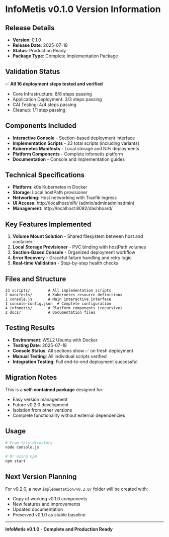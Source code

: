 # InfoMetis v0.1.0 Version Information

## Release Details
- **Version**: 0.1.0
- **Release Date**: 2025-07-18
- **Status**: Production Ready
- **Package Type**: Complete Implementation Package

## Validation Status
✅ **All 16 deployment steps tested and verified**
- Core Infrastructure: 8/8 steps passing
- Application Deployment: 3/3 steps passing
- CAI Testing: 4/4 steps passing
- Cleanup: 1/1 step passing

## Components Included
- **Interactive Console** - Section-based deployment interface
- **Implementation Scripts** - 23 total scripts (including variants)
- **Kubernetes Manifests** - Local storage and NiFi deployments
- **Platform Components** - Complete infometis platform
- **Documentation** - Console and implementation guides

## Technical Specifications
- **Platform**: k0s Kubernetes in Docker
- **Storage**: Local hostPath provisioner
- **Networking**: Host networking with Traefik ingress
- **UI Access**: http://localhost/nifi/ (admin/adminadminadmin)
- **Management**: http://localhost:8082/dashboard/

## Key Features Implemented
1. **Volume Mount Solution** - Shared filesystem between host and container
2. **Local Storage Provisioner** - PVC binding with hostPath volumes
3. **Section-Based Console** - Organized deployment workflow
4. **Error Recovery** - Graceful failure handling and retry logic
5. **Real-time Validation** - Step-by-step health checks

## Files and Structure
```
23 scripts/        # All implementation scripts
2 manifests/       # Kubernetes resource definitions
1 console.js       # Main interactive interface
1 console-config.json  # Complete configuration
4 infometis/       # Platform components (recursive)
2 docs/            # Documentation files
```

## Testing Results
- **Environment**: WSL2 Ubuntu with Docker
- **Testing Date**: 2025-07-18
- **Console Status**: All sections show ✅ on fresh deployment
- **Manual Testing**: All individual scripts verified
- **Integration Testing**: Full end-to-end deployment successful

## Migration Notes
This is a **self-contained package** designed for:
- Easy version management
- Future v0.2.0 development
- Isolation from other versions
- Complete functionality without external dependencies

## Usage
```bash
# From this directory
node console.js

# Or using npm
npm start
```

## Next Version Planning
For v0.2.0, a new `implementation/v0.2.0/` folder will be created with:
- Copy of working v0.1.0 components
- New features and improvements
- Updated documentation
- Preserved v0.1.0 as stable baseline

---

**InfoMetis v0.1.0 - Complete and Production Ready**